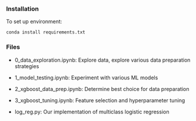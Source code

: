 ### Installation

To set up environment:
```
conda install requirements.txt
```


### Files

- 0_data_exploration.ipynb: Explore data, explore various data preparation strategies

- 1_model_testing.ipynb: Experiment with various ML models

- 2_xgboost_data_prep.ipynb: Determine best choice for data preparation 

- 3_xgboost_tuning.ipynb: Feature selection and hyperparameter tuning

- log_reg.py: Our implementation of multiclass logistic regression
